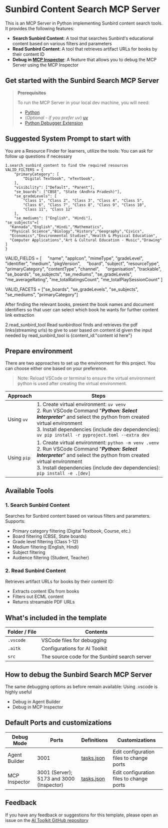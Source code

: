 # Sunbird Content Search MCP Server

This is an MCP Server in Python implementing Sunbird content search tools. It provides the following features:

- **Search Sunbird Content**: A tool that searches Sunbird's educational content based on various filters and parameters
- **Read Sunbird Content**: A tool that retrieves artifact URLs for books by their content ID
- **Debug in [MCP Inspector](https://github.com/modelcontextprotocol/inspector)**: A feature that allows you to debug the MCP Server using the MCP Inspector

## Get started with the Sunbird Search MCP Server

> **Prerequisites**
>
> To run the MCP Server in your local dev machine, you will need:
>
> - [Python](https://www.python.org/)
> - (*Optional - if you prefer uv*) [uv](https://github.com/astral-sh/uv)
> - [Python Debugger Extension](https://marketplace.visualstudio.com/items?itemName=ms-python.debugpy)

## Suggested System Prompt to start with
You are a Resource Finder for learners, utilize the tools:
You can ask for follow up questions if necessary
```
1.search_sunbird_content to find the required resources 
VALID_FILTERS = {
    "primaryCategory": [
        "Digital Textbook", "eTextbook",
    ],
    "visibility": ["Default", "Parent"],
    "se_boards": ["CBSE", "State (Andhra Pradesh)"],
    "se_gradeLevels": [
        "Class 1", "Class 2", "Class 3", "Class 4", "Class 5",
        "Class 6", "Class 7", "Class 8", "Class 9", "Class 10",
        "Class 11", "Class 12"
    ],
    "se_mediums": ["English", "Hindi"],
"se_subjects"=[
  "Kannada","English","Hindi","Mathematics",
  "Physical Science","Biology","History","Geography","Civics",
  "Economics","Environmental Studies","Health & Physical Education",
  "Computer Applications","Art & Cultural Education - Music","Drawing"
]
}
```


VALID_FIELDS = [
    "name", "appIcon", "mimeType", "gradeLevel", "identifier", "medium", "pkgVersion",
    "board", "subject", "resourceType", "primaryCategory", "contentType", "channel",
    "organisation", "trackable", "se_boards", "se_subjects", "se_mediums", "se_gradeLevels",
    "me_averageRating", "me_totalRatingsCount", "me_totalPlaySessionCount"
]


VALID_FACETS = ["se_boards", "se_gradeLevels", "se_subjects", "se_mediums", "primaryCategory"]

After finding the relevant books, present the book names and document identifiers so that user can select which book he wants for further content link extraction 

2.read_sunbird_tool
Read sunbirdtool finds and retrieves the pdf links(streaming urls) to give to user based on content id given
the input needed by read_sunbird_tool is {content_id:"content id here"}



## Prepare environment

There are two approaches to set up the environment for this project. You can choose either one based on your preference.

> Note: Reload VSCode or terminal to ensure the virtual environment python is used after creating the virtual environment.

| Approach | Steps |
| -------- | ----- |
| Using `uv` | 1. Create virtual environment: `uv venv` <br>2. Run VSCode Command "***Python: Select Interpreter***" and select the python from created virtual environment <br>3. Install dependencies (include dev dependencies): `uv pip install -r pyproject.toml --extra dev` |
| Using `pip` | 1. Create virtual environment: `python -m venv .venv` <br>2. Run VSCode Command "***Python: Select Interpreter***" and select the python from created virtual environment<br>3. Install dependencies (include dev dependencies): `pip install -e .[dev]` |

## Available Tools

### 1. Search Sunbird Content
Searches for Sunbird content based on various filters and parameters. Supports:
- Primary category filtering (Digital Textbook, Course, etc.)
- Board filtering (CBSE, State boards)
- Grade level filtering (Class 1-12)
- Medium filtering (English, Hindi)
- Subject filtering
- Audience filtering (Student, Teacher)

### 2. Read Sunbird Content
Retrieves artifact URLs for books by their content ID:
- Extracts content IDs from books
- Filters out ECML content
- Returns streamable PDF URLs

## What's included in the template

| Folder / File| Contents                                     |
| ------------ | -------------------------------------------- |
| `.vscode`    | VSCode files for debugging                   |
| `.aitk`      | Configurations for AI Toolkit                |
| `src`        | The source code for the Sunbird search server |

## How to debug the Sunbird Search MCP Server

The same debugging options as before remain available: Using .vscode is highly useful
- Debug in Agent Builder
- Debug in MCP Inspector

## Default Ports and customizations

| Debug Mode | Ports | Definitions | Customizations |
| ---------- | ----- | ------------ | -------------- |
| Agent Builder | 3001 | [tasks.json](.vscode/tasks.json) | Edit configuration files to change ports |
| MCP Inspector | 3001 (Server); 5173 and 3000 (Inspector) | [tasks.json](.vscode/tasks.json) | Edit configuration files to change ports |

## Feedback

If you have any feedback or suggestions for this template, please open an issue on the [AI Toolkit GitHub repository](https://github.com/microsoft/vscode-ai-toolkit/issues)
